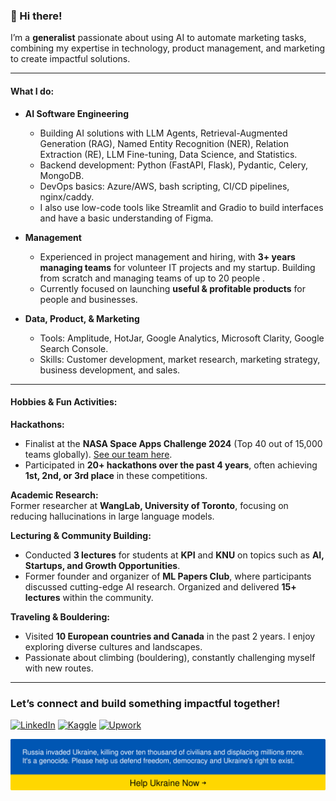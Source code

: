 ### 🔭 Hi there!

I’m a **generalist** passionate about using AI to automate marketing tasks, combining my expertise in technology, product management, and marketing to create impactful solutions. 

---

#### **What I do:**
- **AI Software Engineering**  
  - Building AI solutions with LLM Agents, Retrieval-Augmented Generation (RAG), Named Entity Recognition (NER), Relation Extraction (RE), LLM Fine-tuning, Data Science, and Statistics.
  - Backend development: Python (FastAPI, Flask), Pydantic, Celery, MongoDB.
  - DevOps basics: Azure/AWS, bash scripting, CI/CD pipelines, nginx/caddy.  
  - I also use low-code tools like Streamlit and Gradio to build interfaces and have a basic understanding of Figma.

- **Management**  
  - Experienced in project management and hiring, with **3+ years managing teams** for volunteer IT projects and my startup. Building from scratch and managing teams of up to 20 people .
  - Currently focused on launching **useful & profitable products** for people and businesses.  

- **Data, Product, & Marketing**  
  - Tools: Amplitude, HotJar, Google Analytics, Microsoft Clarity, Google Search Console.
  - Skills: Customer development, market research, marketing strategy, business development, and sales.

---

#### **Hobbies & Fun Activities:**  
**Hackathons:**  
  - Finalist at the **NASA Space Apps Challenge 2024** (Top 40 out of 15,000 teams globally). [See our team here](https://www.spaceappschallenge.org/nasa-space-apps-2024/find-a-team/lazyvarenyky/).
  - Participated in **20+ hackathons over the past 4 years**, often achieving **1st, 2nd, or 3rd place** in these competitions.  

**Academic Research:**  
  Former researcher at **WangLab, University of Toronto**, focusing on reducing hallucinations in large language models.  

**Lecturing & Community Building:**  
  - Conducted **3 lectures** for students at **KPI** and **KNU** on topics such as **AI, Startups, and Growth Opportunities**.  
  - Former founder and organizer of **ML Papers Club**, where participants discussed cutting-edge AI research. Organized and delivered **15+ lectures** within the community.

**Traveling & Bouldering:**  
  - Visited **10 European countries and Canada** in the past 2 years. I enjoy exploring diverse cultures and landscapes.  
  - Passionate about climbing (bouldering), constantly challenging myself with new routes.  


---

### Let’s connect and build something impactful together! 

[![LinkedIn](https://img.shields.io/badge/linkedin-%230077B5.svg?style=for-the-badge&logo=linkedin&logoColor=white)](https://www.linkedin.com/in/sofiia-shaposhnikova)
[![Kaggle](https://img.shields.io/badge/Kaggle-035a7d?style=for-the-badge&logo=kaggle&logoColor=white)](https://www.kaggle.com/sofishaposhnikova)
[![Upwork](https://img.shields.io/badge/UpWork-6FDA44?style=for-the-badge&logo=Upwork&logoColor=white)](https://www.upwork.com/freelancers/~01a0f3397a94d7da27)

<!--


[![LeetCode](https://img.shields.io/badge/LeetCode-000000?style=for-the-badge&logo=LeetCode&logoColor=#d16c06)](https://leetcode.com/sofi16616/)

### GitHub Stats:

<a href="https://github.com/zhao9797">
    <img align="left" width="45%" src="https://github-readme-stats.vercel.app/api?username=Teasotea&theme=nightowl&show_icons=true" />
</a>



**Teasotea/Teasotea** is a ✨ _special_ ✨ repository because its `README.md` (this file) appears on your GitHub profile.

Here are some ideas to get you started:

- 🔭 I’m currently working on ...
- 🌱 I’m currently learning ...
- 👯 I’m looking to collaborate on ...
- 🤔 I’m looking for help with ...
- 💬 Ask me about ...
- 📫 How to reach me: ...
- 😄 Pronouns: ...
- ⚡ Fun fact: ...


![Gmail](https://img.shields.io/badge/Gmail-D14836?style=for-the-badge&logo=gmail&logoColor=white) sofi16616@gmail.com

-->


[![Stand With Ukraine](https://raw.githubusercontent.com/vshymanskyy/StandWithUkraine/main/banner2-direct.svg)](https://stand-with-ukraine.pp.ua)
